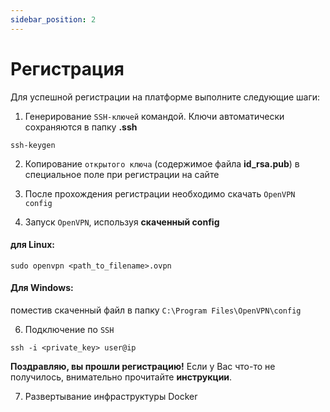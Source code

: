 ```yaml
---
sidebar_position: 2
---
```


# Регистрация
Для успешной регистрации на платформе выполните следующие шаги:

1. Генерирование `SSH-ключей` командой. Ключи автоматически сохраняются в папку **.ssh**

```
ssh-keygen
```

2. Копирование `открытого ключа` (содержимое файла **id_rsa.pub**) в специальное поле при регистрации на сайте 

3. После прохождения регистрации необходимо скачать `OpenVPN config`

4. Запуск `OpenVPN`, используя **скаченный config**

#### для Linux:
```
sudo openvpn <path_to_filename>.ovpn 
```
#### Для Windows:
поместив скаченный файл в папку `C:\Program Files\OpenVPN\config`

6. Подключение по `SSH`
```
ssh -i <private_key> user@ip
```

**Поздравляю, вы прошли регистрацию!** Если у Вас что-то не получилось, внимательно прочитайте **инструкции**. 

7. Развертывание инфраструктуры Docker


